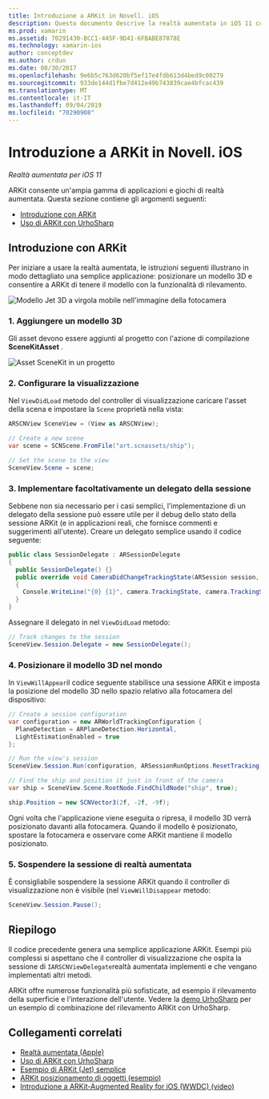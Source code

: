 ```yaml
---
title: Introduzione a ARKit in Novell. iOS
description: Questo documento descrive la realtà aumentata in iOS 11 con ARKit. Viene illustrato come aggiungere un modello 3D a un'app, configurare la visualizzazione, implementare un delegato della sessione, posizionare il modello 3D nel mondo e sospendere la sessione di realtà aumentata.
ms.prod: xamarin
ms.assetid: 70291430-BCC1-445F-9D41-6FBABE87078E
ms.technology: xamarin-ios
author: conceptdev
ms.author: crdun
ms.date: 08/30/2017
ms.openlocfilehash: 9e6b5c763d620bf5ef17e4fdb613d4bed9c00279
ms.sourcegitcommit: 933de144d1fbe7d412e49b743839cae4bfcac439
ms.translationtype: MT
ms.contentlocale: it-IT
ms.lasthandoff: 09/04/2019
ms.locfileid: "70290908"
---
```

# <a name="introduction-to-arkit-in-xamarinios"></a>Introduzione a ARKit in Novell. iOS

_Realtà aumentata per iOS 11_

ARKit consente un'ampia gamma di applicazioni e giochi di realtà aumentata. Questa sezione contiene gli argomenti seguenti:

- [Introduzione con ARKit](#gettingstarted)
- [Uso di ARKit con UrhoSharp](urhosharp.md)

<a name="gettingstarted" />

## <a name="getting-started-with-arkit"></a>Introduzione con ARKit

Per iniziare a usare la realtà aumentata, le istruzioni seguenti illustrano in modo dettagliato una semplice applicazione: posizionare un modello 3D e consentire a ARKit di tenere il modello con la funzionalità di rilevamento.

![Modello Jet 3D a virgola mobile nell'immagine della fotocamera](images/jet-sml.png)

### <a name="1-add-a-3d-model"></a>1. Aggiungere un modello 3D

Gli asset devono essere aggiunti al progetto con l'azione di compilazione **SceneKitAsset** .

![Asset SceneKit in un progetto](images/scene-assets.png)


### <a name="2-configure-the-view"></a>2. Configurare la visualizzazione

Nel `ViewDidLoad` metodo del controller di visualizzazione caricare l'asset della scena e impostare la `Scene` proprietà nella vista:

```csharp
ARSCNView SceneView = (View as ARSCNView);

// Create a new scene
var scene = SCNScene.FromFile("art.scnassets/ship");

// Set the scene to the view
SceneView.Scene = scene;
```

### <a name="3-optionally-implement-a-session-delegate"></a>3. Implementare facoltativamente un delegato della sessione

Sebbene non sia necessario per i casi semplici, l'implementazione di un delegato della sessione può essere utile per il debug dello stato della sessione ARKit (e in applicazioni reali, che fornisce commenti e suggerimenti all'utente). Creare un delegato semplice usando il codice seguente:

```csharp
public class SessionDelegate : ARSessionDelegate
{
  public SessionDelegate() {}
  public override void CameraDidChangeTrackingState(ARSession session, ARCamera camera)
  {
    Console.WriteLine("{0} {1}", camera.TrackingState, camera.TrackingStateReason);
  }
}
```

Assegnare il delegato in nel `ViewDidLoad` metodo:

```csharp
// Track changes to the session
SceneView.Session.Delegate = new SessionDelegate();
```

### <a name="4-position-the-3d-model-in-the-world"></a>4. Posizionare il modello 3D nel mondo

In `ViewWillAppear`il codice seguente stabilisce una sessione ARKit e imposta la posizione del modello 3D nello spazio relativo alla fotocamera del dispositivo:

```csharp
// Create a session configuration
var configuration = new ARWorldTrackingConfiguration {
  PlaneDetection = ARPlaneDetection.Horizontal,
  LightEstimationEnabled = true
};

// Run the view's session
SceneView.Session.Run(configuration, ARSessionRunOptions.ResetTracking);

// Find the ship and position it just in front of the camera
var ship = SceneView.Scene.RootNode.FindChildNode("ship", true);

ship.Position = new SCNVector3(2f, -2f, -9f);
```

Ogni volta che l'applicazione viene eseguita o ripresa, il modello 3D verrà posizionato davanti alla fotocamera. Quando il modello è posizionato, spostare la fotocamera e osservare come ARKit mantiene il modello posizionato.

### <a name="5-pause-the-augmented-reality-session"></a>5. Sospendere la sessione di realtà aumentata

È consigliabile sospendere la sessione ARKit quando il controller di visualizzazione non è visibile (nel `ViewWillDisappear` metodo:

```csharp
SceneView.Session.Pause();
```

## <a name="summary"></a>Riepilogo

Il codice precedente genera una semplice applicazione ARKit. Esempi più complessi si aspettano che il controller di visualizzazione che ospita la sessione di `IARSCNViewDelegate`realtà aumentata implementi e che vengano implementati altri metodi.

ARKit offre numerose funzionalità più sofisticate, ad esempio il rilevamento della superficie e l'interazione dell'utente. Vedere la [demo UrhoSharp](urhosharp.md) per un esempio di combinazione del rilevamento ARKit con UrhoSharp.


## <a name="related-links"></a>Collegamenti correlati

- [Realtà aumentata (Apple)](https://developer.apple.com/arkit/)
- [Uso di ARKit con UrhoSharp](urhosharp.md)
- [Esempio di ARKit (Jet) semplice](https://docs.microsoft.com/samples/xamarin/ios-samples/ios11-arkitsample)
- [ARKit posizionamento di oggetti (esempio)](https://docs.microsoft.com/samples/xamarin/ios-samples/ios11-arkitplacingobjects)
- [Introduzione a ARKit-Augmented Reality for iOS (WWDC) (video)](https://developer.apple.com/videos/play/wwdc2017/602/)
